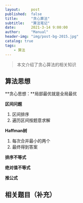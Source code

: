 ```yaml
---
layout:     post
published:  false
title:      "贪心算法"
subtitle:   "算法笔记"
date:       2021-3-14 9:00:00
author:     "Manual"
header-img: "img/post-bg-2015.jpg"
catalog: true
tags:
    - 算法
---
```


> 本文介绍了贪心算法的相关知识

## 算法思想

**贪心思想：**局部最优就是全局最优

**区间问题**

1. 区间排序
2. 遍历区间按题意求解

**Haffman树**

1. 每次合并最小的两个
2. 最终得到答案

**排序不等式**

**绝对值不等式**

**推公式**

## 相关题目（补充）

